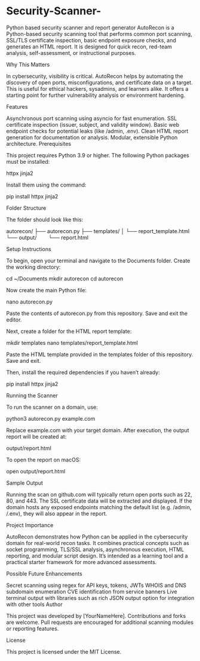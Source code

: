 # Security-Scanner-
Python based security scanner and report generator 
AutoRecon is a Python-based security scanning tool that performs common port scanning, SSL/TLS certificate inspection, basic endpoint exposure checks, and generates an HTML report. It is designed for quick recon, red-team analysis, self-assessment, or instructional purposes.

Why This Matters

In cybersecurity, visibility is critical. AutoRecon helps by automating the discovery of open ports, misconfigurations, and certificate data on a target. This is useful for ethical hackers, sysadmins, and learners alike. It offers a starting point for further vulnerability analysis or environment hardening.

Features

Asynchronous port scanning using asyncio for fast enumeration.
SSL certificate inspection (issuer, subject, and validity window).
Basic web endpoint checks for potential leaks (like /admin, .env).
Clean HTML report generation for documentation or analysis.
Modular, extensible Python architecture.
Prerequisites

This project requires Python 3.9 or higher. The following Python packages must be installed:

httpx
jinja2

Install them using the command:

pip install httpx jinja2

Folder Structure

The folder should look like this:

autorecon/
├── autorecon.py
├── templates/
│ └── report_template.html
└── output/
  └── report.html

Setup Instructions

To begin, open your terminal and navigate to the Documents folder. Create the working directory:

cd ~/Documents
mkdir autorecon
cd autorecon

Now create the main Python file:

nano autorecon.py

Paste the contents of autorecon.py from this repository. Save and exit the editor.

Next, create a folder for the HTML report template:

mkdir templates
nano templates/report_template.html

Paste the HTML template provided in the templates folder of this repository. Save and exit.

Then, install the required dependencies if you haven’t already:

pip install httpx jinja2

Running the Scanner

To run the scanner on a domain, use:

python3 autorecon.py example.com

Replace example.com with your target domain. After execution, the output report will be created at:

output/report.html

To open the report on macOS:

open output/report.html

Sample Output

Running the scan on github.com will typically return open ports such as 22, 80, and 443. The SSL certificate data will be extracted and displayed. If the domain hosts any exposed endpoints matching the default list (e.g. /admin, /.env), they will also appear in the report.

Project Importance

AutoRecon demonstrates how Python can be applied in the cybersecurity domain for real-world recon tasks. It combines practical concepts such as socket programming, TLS/SSL analysis, asynchronous execution, HTML reporting, and modular script design. It’s intended as a learning tool and a practical starter framework for more advanced assessments.

Possible Future Enhancements

Secret scanning using regex for API keys, tokens, JWTs
WHOIS and DNS subdomain enumeration
CVE identification from service banners
Live terminal output with libraries such as rich
JSON output option for integration with other tools
Author

This project was developed by [YourNameHere]. Contributions and forks are welcome. Pull requests are encouraged for additional scanning modules or reporting features.

License

This project is licensed under the MIT License.

